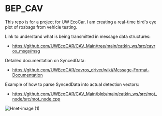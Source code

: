 # BEP_CAV

This repo is for a project for UW EcoCar. I am creating a real-time bird's eye plot of rosbags from vehicle testing. 

Link to understand what is being transmitted in message data structures: 
- https://github.com/UWEcoCAR/CAV_Main/tree/main/catkin_ws/src/cavros_msgs/msg 

Detailed documentation on SyncedData: 
- https://github.com/UWEcoCAR/cavros_driver/wiki/Message-Format-Documentation 

Example of how to parse SyncedData into actual detection vectors: 
- https://github.com/UWEcoCAR/CAV_Main/blob/main/catkin_ws/src/mot_node/src/mot_node.cpp

![Hnet-image (1)](https://user-images.githubusercontent.com/72935428/120573567-a42ea180-c3d2-11eb-82e5-77386dc8d25e.gif)


